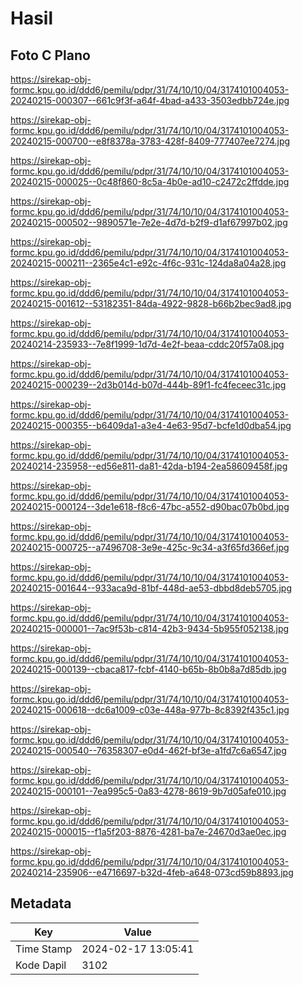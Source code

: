 # Hasil

## Foto C Plano

https://sirekap-obj-formc.kpu.go.id/ddd6/pemilu/pdpr/31/74/10/10/04/3174101004053-20240215-000307--661c9f3f-a64f-4bad-a433-3503edbb724e.jpg

https://sirekap-obj-formc.kpu.go.id/ddd6/pemilu/pdpr/31/74/10/10/04/3174101004053-20240215-000700--e8f8378a-3783-428f-8409-777407ee7274.jpg

https://sirekap-obj-formc.kpu.go.id/ddd6/pemilu/pdpr/31/74/10/10/04/3174101004053-20240215-000025--0c48f860-8c5a-4b0e-ad10-c2472c2ffdde.jpg

https://sirekap-obj-formc.kpu.go.id/ddd6/pemilu/pdpr/31/74/10/10/04/3174101004053-20240215-000502--9890571e-7e2e-4d7d-b2f9-d1af67997b02.jpg

https://sirekap-obj-formc.kpu.go.id/ddd6/pemilu/pdpr/31/74/10/10/04/3174101004053-20240215-000211--2365e4c1-e92c-4f6c-931c-124da8a04a28.jpg

https://sirekap-obj-formc.kpu.go.id/ddd6/pemilu/pdpr/31/74/10/10/04/3174101004053-20240215-001612--53182351-84da-4922-9828-b66b2bec9ad8.jpg

https://sirekap-obj-formc.kpu.go.id/ddd6/pemilu/pdpr/31/74/10/10/04/3174101004053-20240214-235933--7e8f1999-1d7d-4e2f-beaa-cddc20f57a08.jpg

https://sirekap-obj-formc.kpu.go.id/ddd6/pemilu/pdpr/31/74/10/10/04/3174101004053-20240215-000239--2d3b014d-b07d-444b-89f1-fc4feceec31c.jpg

https://sirekap-obj-formc.kpu.go.id/ddd6/pemilu/pdpr/31/74/10/10/04/3174101004053-20240215-000355--b6409da1-a3e4-4e63-95d7-bcfe1d0dba54.jpg

https://sirekap-obj-formc.kpu.go.id/ddd6/pemilu/pdpr/31/74/10/10/04/3174101004053-20240214-235958--ed56e811-da81-42da-b194-2ea58609458f.jpg

https://sirekap-obj-formc.kpu.go.id/ddd6/pemilu/pdpr/31/74/10/10/04/3174101004053-20240215-000124--3de1e618-f8c6-47bc-a552-d90bac07b0bd.jpg

https://sirekap-obj-formc.kpu.go.id/ddd6/pemilu/pdpr/31/74/10/10/04/3174101004053-20240215-000725--a7496708-3e9e-425c-9c34-a3f65fd366ef.jpg

https://sirekap-obj-formc.kpu.go.id/ddd6/pemilu/pdpr/31/74/10/10/04/3174101004053-20240215-001644--933aca9d-81bf-448d-ae53-dbbd8deb5705.jpg

https://sirekap-obj-formc.kpu.go.id/ddd6/pemilu/pdpr/31/74/10/10/04/3174101004053-20240215-000001--7ac9f53b-c814-42b3-9434-5b955f052138.jpg

https://sirekap-obj-formc.kpu.go.id/ddd6/pemilu/pdpr/31/74/10/10/04/3174101004053-20240215-000139--cbaca817-fcbf-4140-b65b-8b0b8a7d85db.jpg

https://sirekap-obj-formc.kpu.go.id/ddd6/pemilu/pdpr/31/74/10/10/04/3174101004053-20240215-000618--dc6a1009-c03e-448a-977b-8c8392f435c1.jpg

https://sirekap-obj-formc.kpu.go.id/ddd6/pemilu/pdpr/31/74/10/10/04/3174101004053-20240215-000540--76358307-e0d4-462f-bf3e-a1fd7c6a6547.jpg

https://sirekap-obj-formc.kpu.go.id/ddd6/pemilu/pdpr/31/74/10/10/04/3174101004053-20240215-000101--7ea995c5-0a83-4278-8619-9b7d05afe010.jpg

https://sirekap-obj-formc.kpu.go.id/ddd6/pemilu/pdpr/31/74/10/10/04/3174101004053-20240215-000015--f1a5f203-8876-4281-ba7e-24670d3ae0ec.jpg

https://sirekap-obj-formc.kpu.go.id/ddd6/pemilu/pdpr/31/74/10/10/04/3174101004053-20240214-235906--e4716697-b32d-4feb-a648-073cd59b8893.jpg


## Metadata

| Key        | Value               |
| ---------- | ------------------- |
| Time Stamp | 2024-02-17 13:05:41 |
| Kode Dapil | 3102                |



